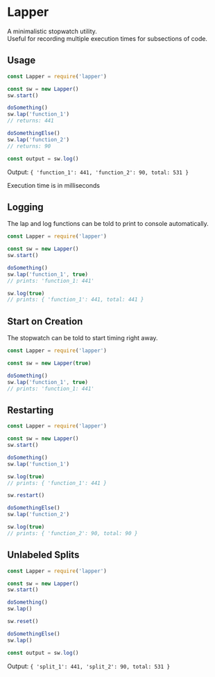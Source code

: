 # Lapper

A minimalistic stopwatch utility.  
Useful for recording multiple execution times for subsections of code.

## Usage

```javascript
const Lapper = require('lapper')

const sw = new Lapper()
sw.start()

doSomething()
sw.lap('function_1')
// returns: 441

doSomethingElse()
sw.lap('function_2')
// returns: 90

const output = sw.log()
```

Output: `{ 'function_1': 441, 'function_2': 90, total: 531 }`

Execution time is in milliseconds

## Logging

The lap and log functions can be told to print to console automatically.

```javascript
const Lapper = require('lapper')

const sw = new Lapper()
sw.start()

doSomething()
sw.lap('function_1', true)
// prints: 'function_1: 441'

sw.log(true)
// prints: { 'function_1': 441, total: 441 }
```

## Start on Creation

The stopwatch can be told to start timing right away.

```javascript
const Lapper = require('lapper')

const sw = new Lapper(true)

doSomething()
sw.lap('function_1', true)
// prints: 'function_1: 441'
```

## Restarting

```javascript
const Lapper = require('lapper')

const sw = new Lapper()
sw.start()

doSomething()
sw.lap('function_1')

sw.log(true)
// prints: { 'function_1': 441 }

sw.restart()

doSomethingElse()
sw.lap('function_2')

sw.log(true)
// prints: { 'function_2': 90, total: 90 }
```

## Unlabeled Splits

```javascript
const Lapper = require('lapper')

const sw = new Lapper()
sw.start()

doSomething()
sw.lap()

sw.reset()

doSomethingElse()
sw.lap()

const output = sw.log()
```

Output: `{ 'split_1': 441, 'split_2': 90, total: 531 }`
